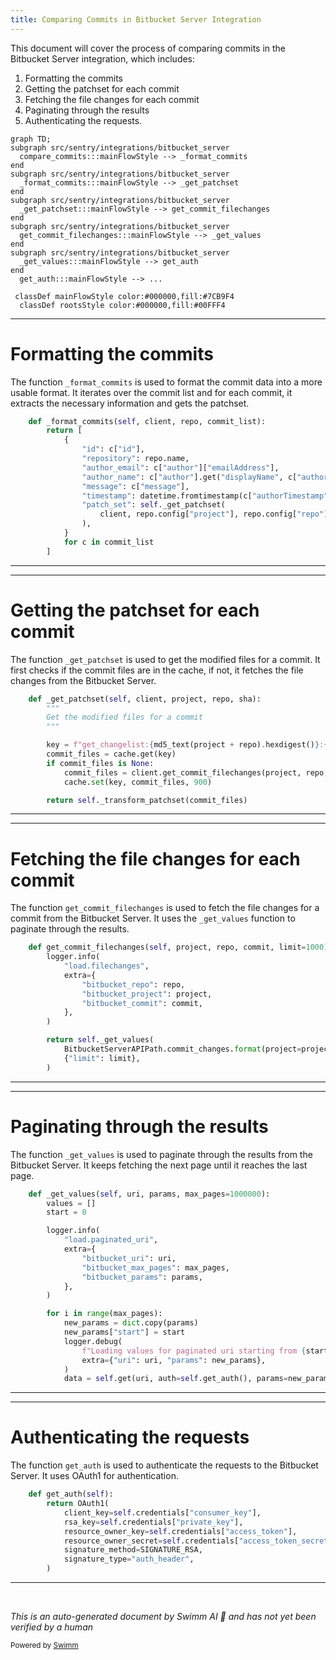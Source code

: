 ```yaml
---
title: Comparing Commits in Bitbucket Server Integration
---
```

This document will cover the process of comparing commits in the Bitbucket Server integration, which includes:

1. Formatting the commits
2. Getting the patchset for each commit
3. Fetching the file changes for each commit
4. Paginating through the results
5. Authenticating the requests.

```mermaid
graph TD;
subgraph src/sentry/integrations/bitbucket_server
  compare_commits:::mainFlowStyle --> _format_commits
end
subgraph src/sentry/integrations/bitbucket_server
  _format_commits:::mainFlowStyle --> _get_patchset
end
subgraph src/sentry/integrations/bitbucket_server
  _get_patchset:::mainFlowStyle --> get_commit_filechanges
end
subgraph src/sentry/integrations/bitbucket_server
  get_commit_filechanges:::mainFlowStyle --> _get_values
end
subgraph src/sentry/integrations/bitbucket_server
  _get_values:::mainFlowStyle --> get_auth
end
  get_auth:::mainFlowStyle --> ...

 classDef mainFlowStyle color:#000000,fill:#7CB9F4
  classDef rootsStyle color:#000000,fill:#00FFF4
```

<SwmSnippet path="/src/sentry/integrations/bitbucket_server/repository.py" line="87">

---

# Formatting the commits

The function `_format_commits` is used to format the commit data into a more usable format. It iterates over the commit list and for each commit, it extracts the necessary information and gets the patchset.

```python
    def _format_commits(self, client, repo, commit_list):
        return [
            {
                "id": c["id"],
                "repository": repo.name,
                "author_email": c["author"]["emailAddress"],
                "author_name": c["author"].get("displayName", c["author"]["name"]),
                "message": c["message"],
                "timestamp": datetime.fromtimestamp(c["authorTimestamp"] / 1000, timezone.utc),
                "patch_set": self._get_patchset(
                    client, repo.config["project"], repo.config["repo"], c["id"]
                ),
            }
            for c in commit_list
        ]
```

---

</SwmSnippet>

<SwmSnippet path="/src/sentry/integrations/bitbucket_server/repository.py" line="121">

---

# Getting the patchset for each commit

The function `_get_patchset` is used to get the modified files for a commit. It first checks if the commit files are in the cache, if not, it fetches the file changes from the Bitbucket Server.

```python
    def _get_patchset(self, client, project, repo, sha):
        """
        Get the modified files for a commit
        """

        key = f"get_changelist:{md5_text(project + repo).hexdigest()}:{sha}"
        commit_files = cache.get(key)
        if commit_files is None:
            commit_files = client.get_commit_filechanges(project, repo, sha)
            cache.set(key, commit_files, 900)

        return self._transform_patchset(commit_files)
```

---

</SwmSnippet>

<SwmSnippet path="/src/sentry/integrations/bitbucket_server/client.py" line="168">

---

# Fetching the file changes for each commit

The function `get_commit_filechanges` is used to fetch the file changes for a commit from the Bitbucket Server. It uses the `_get_values` function to paginate through the results.

```python
    def get_commit_filechanges(self, project, repo, commit, limit=1000):
        logger.info(
            "load.filechanges",
            extra={
                "bitbucket_repo": repo,
                "bitbucket_project": project,
                "bitbucket_commit": commit,
            },
        )

        return self._get_values(
            BitbucketServerAPIPath.commit_changes.format(project=project, repo=repo, commit=commit),
            {"limit": limit},
        )
```

---

</SwmSnippet>

<SwmSnippet path="/src/sentry/integrations/bitbucket_server/client.py" line="193">

---

# Paginating through the results

The function `_get_values` is used to paginate through the results from the Bitbucket Server. It keeps fetching the next page until it reaches the last page.

```python
    def _get_values(self, uri, params, max_pages=1000000):
        values = []
        start = 0

        logger.info(
            "load.paginated_uri",
            extra={
                "bitbucket_uri": uri,
                "bitbucket_max_pages": max_pages,
                "bitbucket_params": params,
            },
        )

        for i in range(max_pages):
            new_params = dict.copy(params)
            new_params["start"] = start
            logger.debug(
                f"Loading values for paginated uri starting from {start}",
                extra={"uri": uri, "params": new_params},
            )
            data = self.get(uri, auth=self.get_auth(), params=new_params)
```

---

</SwmSnippet>

<SwmSnippet path="/src/sentry/integrations/bitbucket_server/client.py" line="183">

---

# Authenticating the requests

The function `get_auth` is used to authenticate the requests to the Bitbucket Server. It uses OAuth1 for authentication.

```python
    def get_auth(self):
        return OAuth1(
            client_key=self.credentials["consumer_key"],
            rsa_key=self.credentials["private_key"],
            resource_owner_key=self.credentials["access_token"],
            resource_owner_secret=self.credentials["access_token_secret"],
            signature_method=SIGNATURE_RSA,
            signature_type="auth_header",
        )
```

---

</SwmSnippet>

&nbsp;

*This is an auto-generated document by Swimm AI 🌊 and has not yet been verified by a human*

<SwmMeta version="3.0.0" repo-id="Z2l0aHViJTNBJTNBZGVtby1zZW50cnklM0ElM0Fzd2ltbWlv" repo-name="demo-sentry"><sup>Powered by [Swimm](/)</sup></SwmMeta>

